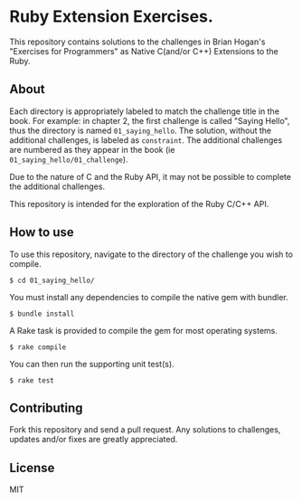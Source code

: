 # Ruby Extension Exercises.
This repository contains solutions to the challenges in Brian Hogan's "Exercises for Programmers" as Native C(and/or C++) Extensions to the Ruby.

## About
Each directory is appropriately labeled to match the challenge title in the book. For example: in chapter 2, the first challenge is called "Saying Hello", thus the directory is named `01_saying_hello`. The solution, without the additional challenges, is labeled as `constraint`. The additional challenges are numbered as they appear in the book (ie `01_saying_hello/01_challenge`).

Due to the nature of C and the Ruby API, it may not be possible to complete the additional challenges.

This repository is intended for the exploration of the Ruby C/C++ API.

## How to use
To use this repository, navigate to the directory of the challenge you wish to compile. 
```
$ cd 01_saying_hello/
```

You must install any dependencies to compile the native gem with bundler.

```
$ bundle install
```

A Rake task is provided to compile the gem for most operating systems.

```
$ rake compile
```

You can then run the supporting unit test(s).

```
$ rake test
```

## Contributing
Fork this repository and send a pull request. Any solutions to challenges, updates and/or fixes are greatly appreciated.

## License
MIT
